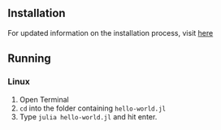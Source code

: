 ## Installation 

For updated information on the installation process, visit [here](https://github.com/JuliaLang/julia)

## Running

### Linux

1. Open Terminal
2. `cd` into the folder containing `hello-world.jl`
3. Type `julia hello-world.jl` and hit enter. 
